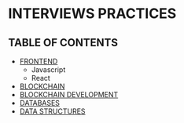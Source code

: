 # INTERVIEWS PRACTICES

## TABLE OF CONTENTS

- [FRONTEND](./FRONTEND.md)
  - Javascript
  - React
- [BLOCKCHAIN](./BLOCKCHAIN.md)
- [BLOCKCHAIN DEVELOPMENT](./BLOCKCHAIN_DEVELOPMENT.md)
- [DATABASES](./DATABASES.md)
- [DATA STRUCTURES](./DATA-STRUCTURES.md)
